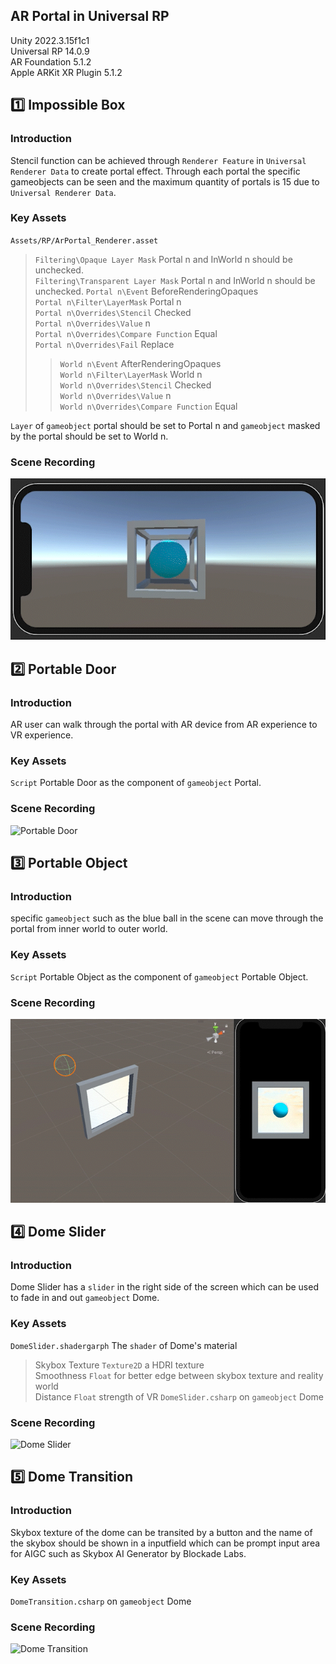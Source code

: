 ## AR Portal in Universal RP
Unity 2022.3.15f1c1  
Universal RP 14.0.9  
AR Foundation 5.1.2  
Apple ARKit XR Plugin 5.1.2  

## :one: Impossible Box
### Introduction
Stencil function can be achieved through `Renderer Feature` in `Universal Renderer Data` to create portal effect. Through each portal the specific gameobjects can be seen and the maximum quantity of portals is 15 due to  `Universal Renderer Data`.
### Key Assets
`Assets/RP/ArPortal_Renderer.asset`  
>`Filtering\Opaque Layer Mask` Portal n and InWorld n should be unchecked.  
>`Filtering\Transparent Layer Mask` Portal n and InWorld n should be unchecked.
>`Portal n\Event` BeforeRenderingOpaques  
>`Portal n\Filter\LayerMask` Portal n  
>`Portal n\Overrides\Stencil` Checked  
>`Portal n\Overrides\Value` n  
>`Portal n\Overrides\Compare Function` Equal  
>`Portal n\Overrides\Fail` Replace
>>`World n\Event` AfterRenderingOpaques  
>>`World n\Filter\LayerMask` World n  
>>`World n\Overrides\Stencil` Checked  
>>`World n\Overrides\Value` n  
>>`World n\Overrides\Compare Function` Equal
  
`Layer` of `gameobject` portal should be set to Portal n and `gameobject` masked by the portal should be set to World n.  
### Scene Recording
![Impossible Box](https://github.com/Tongzhou-Yu/ar-portal-arfoundation-urp/blob/main/ScreenRecordingGIF/ImpossibleBox.gif)  
## 2️⃣ Portable Door
### Introduction
AR user can walk through the portal with AR device from AR experience to VR experience.  
### Key Assets
`Script` Portable Door as the component of `gameobject` Portal.  
### Scene Recording
![Portable Door](https://github.com/Tongzhou-Yu/ar-portal-arfoundation-urp/blob/main/ScreenRecordingGIF/PortableDoor.gif)  
## 3️⃣ Portable Object
### Introduction
specific `gameobject` such as the blue ball in the scene can move through the portal from inner world to outer world.  
### Key Assets
`Script` Portable Object as the component of `gameobject` Portable Object.  
### Scene Recording
![Portable Object](https://github.com/Tongzhou-Yu/ar-portal-arfoundation-urp/blob/main/ScreenRecordingGIF/PortableObject.gif)  
## 4️⃣ Dome Slider
### Introduction
Dome Slider has a `slider` in the right side of the screen which can be used to fade in and out `gameobject` Dome.  
### Key Assets
`DomeSlider.shadergarph` The `shader` of Dome's material
>Skybox Texture `Texture2D` a HDRI texture  
>Smoothness `Float` for better edge between skybox texture and reality world  
>Distance `Float` strength of VR
`DomeSlider.csharp` on `gameobject` Dome
### Scene Recording
![Dome Slider](https://github.com/Tongzhou-Yu/ar-portal-arfoundation-urp/blob/main/ScreenRecordingGIF/DomeSlider.gif)  
## 5️⃣ Dome Transition
### Introduction
Skybox texture of the dome can be transited by a button and the name of the skybox should be shown in a inputfield which can be prompt input area for AIGC such as Skybox AI Generator by Blockade Labs.  
### Key Assets
`DomeTransition.csharp` on `gameobject` Dome
>
### Scene Recording
![Dome Transition](https://github.com/Tongzhou-Yu/ar-portal-arfoundation-urp/blob/main/ScreenRecordingGIF/DomeTransition.gif)  
